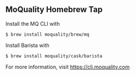 MoQuality Homebrew Tap
-----------------------

Install the MQ CLI with

    $ brew install moquality/brew/mq

Install Barista with

    $ brew install moquality/cask/barista

For more information, visit https://cli.moquality.com